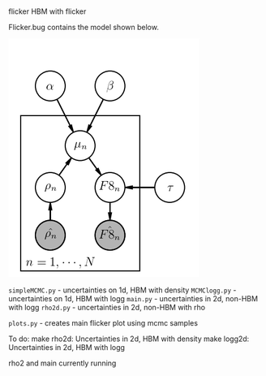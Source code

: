 #
flicker
HBM with flicker

Flicker.bug contains the model shown below.

![pgm](https://github.com/RuthAngus/flicker/blob/master/pgm.png)

`simpleMCMC.py` - uncertainties on 1d, HBM with density
`MCMClogg.py` - uncertainties on 1d, HBM with logg
`main.py` - uncertainties in 2d, non-HBM with logg
`rho2d.py` - uncertainties in 2d, non-HBM with rho

`plots.py` - creates main flicker plot using mcmc samples

To do:
make rho2d: Uncertainties in 2d, HBM with density
make logg2d: Uncertainties in 2d, HBM with logg

rho2 and main currently running
